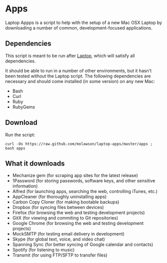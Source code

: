 Apps
====

Laptop Appps is a script to help with the setup of a new Mac OSX Laptop by downloading a number of common, development-focused applications.  

Dependencies
-----------

This script is meant to be run after [Laptop](https://github.com/molawson/laptop), which will satisfy all dependencies.

It should be able to run in a number of other environments, but it hasn't been tested without the Laptop script. The following dependencies are necessary and should come installed (in some version) on any new Mac:

* Bash
* Curl
* Ruby
* RubyGems

Download
--------

Run the script:

    curl -Os https://raw.github.com/molawson/laptop-apps/master/apps ; bash apps

What it downloads
-----------------

* Mechanize gem (for scraping app sites for the latest release)
* 1Password (for storing passwords, software keys, and other sensitive information)
* Alfred (for launching apps, searching the web, controlling iTunes, etc.)
* AppCleaner (for thoroughly uninstalling apps)
* Carbon Copy Cloner (for making bootable backups)
* Dropbox (for syncing files between devices)
* Firefox (for browsing the web and testing development projects)
* GitX (for viewing and commiting to Git repositories)
* Google Chrome (for browsing the web and testing development projects)
* MockSMTP (for testing email delivery in development)
* Skype (for global text, voice, and video chat)
* Spanning Sync (for better syncing of Google calendar and contacts)
* Spotify (for listening to music)
* Transmit (for using FTP/SFTP to transfer files)
